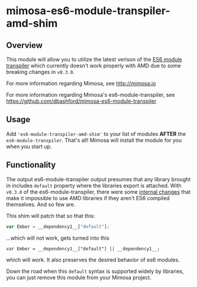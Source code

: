 # mimosa-es6-module-transpiler-amd-shim

## Overview

This module will allow you to utilize the latest verison of the [ES6 module transpiler](http://square.github.io/es6-module-transpiler/) which currently doesn't work properly with AMD due to some breaking changes in `v0.3.0`.

For more information regarding Mimosa, see http://mimosa.io

For more information regarding Mimosa's es6-module-transpiler, see https://github.com/dbashford/mimosa-es6-module-transpiler

## Usage

Add `'es6-module-transpiler-amd-shim'` to your list of modules __AFTER__ the `es6-module-transpiler`.  That's all!  Mimosa will install the module for you when you start up.

## Functionality

The output es6-module-transpiler output presumes that any library brought in includes `default` property where the libraries export is attached. With `v0.3.0` of the es6-module-transpiler, there were some [internal changes](https://github.com/square/es6-module-transpiler/blob/master/TRANSITION.md#internal-changes) that make it impossible to use AMD libraries if they aren't ES6 compiled themselves.  And so few are.  

This shim will patch that so that this:

```javascript
var Ember = __dependency1__["default"];
```

...which will not work, gets turned into this

```
var Ember = __dependency1__["default"] || __dependency1__;
```

which will work.  It also preserves the desired behavior of es6 modules.

Down the road when this `default` syntax is supported widely by libraries, you can just remove this module from your Mimosa project.
